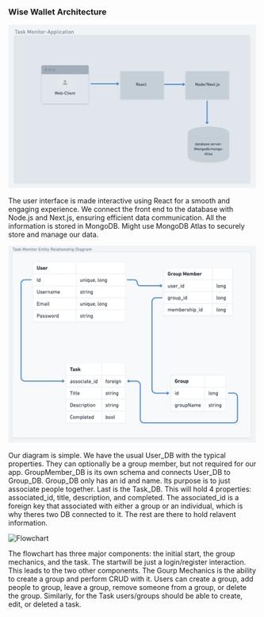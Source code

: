 ### Wise Wallet Architecture


<img width="500px" src="images/HighLevelComponentDiag.png" alt="HighLevelComponentDiag" />

The user interface is made interactive using React for a smooth and engaging experience. We connect the front end to the database with Node.js and Next.js, ensuring efficient data communication. All the information is stored in MongoDB. Might use MongoDB Atlas to securely store and manage our data.

<img width="500px" src="images/EntityDiagram.png" alt="EntityDiagram" />

Our diagram is simple. We have the usual User_DB with the typical properties. They can optionally be a group member, but not required for our app. GroupMember_DB is its own schema and connects User_DB to Group_DB. Group_DB only has an id and name. Its purpose is to just associate people together. Last is the Task_DB. This will hold 4 properties: associated_id, title, description, and completed. The associated_id is a foreign key that associated with either a group or an individual, which is why theres two DB connected to it. The rest are there to hold relavent information.

<img width="1000px" src="./images/Flowchart.png" alt="Flowchart" />

The flowchart has three major components: the initial start, the group mechanics, and the task. The startwill be just a login/register interaction. This leads to the two other components. The Gourp Mechanics is the ability to create a group and perform CRUD with it. Users can create a group, add people to group, leave a group, remove someone from a group, or delete the group. Similarly, for the Task users/groups should be able to create, edit, or deleted a task. 

